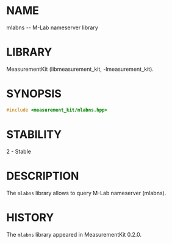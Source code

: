 # NAME
mlabns -- M-Lab nameserver library

# LIBRARY
MeasurementKit (libmeasurement_kit, -lmeasurement_kit).

# SYNOPSIS
```C++
#include <measurement_kit/mlabns.hpp>
```

# STABILITY

2 - Stable

# DESCRIPTION

The `mlabns` library allows to query M-Lab nameserver (mlabns).

# HISTORY

The `mlabns` library appeared in MeasurementKit 0.2.0.
